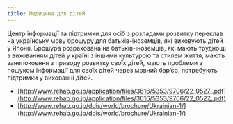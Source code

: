 ```yaml
---
title: Медицина для дітей
---
```


Центр інформації та підтримки для осіб з розладами розвитку переклав на українську мову брошуру для батьків-іноземців, які виховують дітей у Японії. Брошура розрахована на батьків-іноземців, які мають труднощі з вихованням дітей у країні з іншими культурою та стилем життя, мають занепокоєння з приводу розвитку своїх дітей, мають проблеми з пошуком інформації для своїх дітей через мовний бар’єр, потребують підтримки у вихованні дітей.

- [http://www.rehab.go.jp/application/files/3616/5353/9706/22_0527_.pdf](http://www.rehab.go.jp/application/files/3616/5353/9706/22_0527_.pdf)
- [http://www.rehab.go.jp/ddis/world/brochure/Ukrainian-1/](http://www.rehab.go.jp/ddis/world/brochure/Ukrainian-1/)

